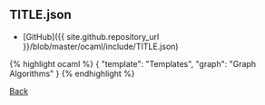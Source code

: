 ## TITLE.json

- [GitHub]({{ site.github.repository_url }}/blob/master/ocaml/include/TITLE.json)

{% highlight ocaml %}
{
    "template":  "Templates",
    "graph":     "Graph Algorithms"
}
{% endhighlight %}

[Back](..)
